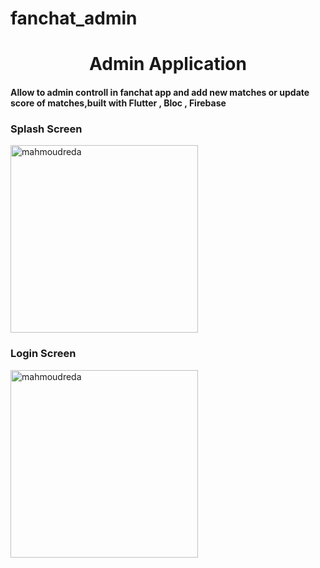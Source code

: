 # fanchat_admin

<h1 align="center">Admin Application</h1>
<h4 align="left">Allow to admin controll in fanchat app and add new matches or update score of matches,built with Flutter , Bloc , Firebase</h4>

<h3 align="left">Splash Screen</h3>

<img align="center" width="300" src="https://firebasestorage.googleapis.com/v0/b/convergence-170ff.appspot.com/o/WhatsApp%20Image%202022-12-21%20at%208.29.18%20PM.jpeg?alt=media&token=393e9355-6e05-4453-8255-c527cc07ffc9" alt="mahmoudreda" />

</br>
<h3 align="left">Login Screen</h3>

<img align="center" width="300" src="https://firebasestorage.googleapis.com/v0/b/convergence-170ff.appspot.com/o/WhatsApp%20Image%202022-12-21%20at%208.29.18%20PM%20(1).jpeg?alt=media&token=9c22004f-5936-4566-8369-663d52857978" alt="mahmoudreda" />

